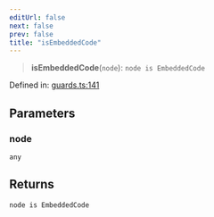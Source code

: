 ```yaml
---
editUrl: false
next: false
prev: false
title: "isEmbeddedCode"
---
```


> **isEmbeddedCode**(`node`): `node is EmbeddedCode`

Defined in: [guards.ts:141](https://github.com/rcs-agents/rcs-lang/blob/d67a89cedb553bfd3c4dced3f75360ae0dfac4db/packages/ast/src/guards.ts#L141)

## Parameters

### node

`any`

## Returns

`node is EmbeddedCode`
